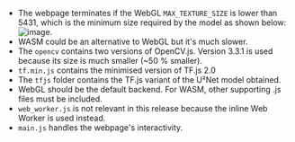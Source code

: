 * The webpage terminates if the WebGL `MAX_TEXTURE_SIZE` is lower than 5431, which is the minimum size required by the model as shown below:
![image](https://i.imgur.com/1qebper.png).
* WASM could be an alternative to WebGL but it's much slower.
* The `opencv` contains two versions of OpenCV.js. Version 3.3.1 is used because its size is much smaller (~50 % smaller).
* `tf.min.js` contains the minimised version of TF.js 2.0
* The `tfjs` folder contains the TF.js variant of the U²Net model obtained.
* WebGL should be the default backend. For WASM, other supporting .js files must be included.
* `web_worker.js` is not relevant in this release because the inline Web Worker is used instead.
* `main.js` handles the webpage's interactivity.
